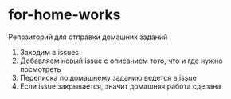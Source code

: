 for-home-works
==============

Репозиторий для отправки домашних заданий

1. Заходим в issues
2. Добавляем новый issue с описанием того, что и где нужно посмотреть
3. Переписка по домашнему заданию ведется в issue
4. Если issue закрывается, значит домашняя работа сделана
